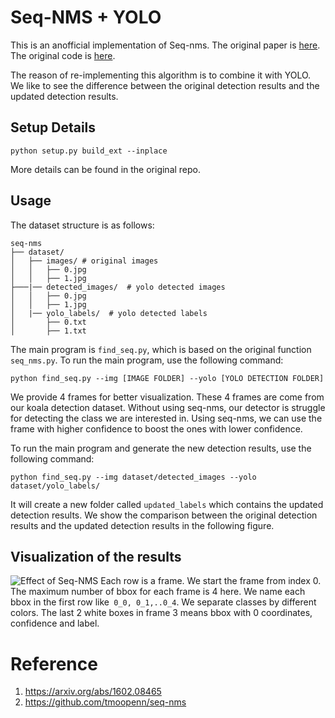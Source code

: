 # Seq-NMS + YOLO
This is an anofficial implementation of Seq-nms. The original paper is [here](https://arxiv.org/abs/1602.08465). The original code is [here](https://github.com/tmoopenn/seq-nms).

The reason of re-implementing this algorithm is to combine it with YOLO. We like to see the difference between the original detection results and the updated detection results. 

## Setup Details 
```
python setup.py build_ext --inplace
```
More details can be found in the original repo.

## Usage

The dataset structure is as follows:
```
seq-nms
├── dataset/
│   ├── images/ # original images
│   │   ├── 0.jpg
│   │   ├── 1.jpg
├───|── detected_images/  # yolo detected images
│   │   ├── 0.jpg
│   │   ├── 1.jpg
│   |── yolo_labels/  # yolo detected labels
│       ├── 0.txt
│       ├── 1.txt
```

The main program is ```find_seq.py```, which is based on the original function ```seq_nms.py```. To run the main program, use the following command:
```
python find_seq.py --img [IMAGE FOLDER] --yolo [YOLO DETECTION FOLDER]
```

We provide 4 frames for better visualization. These 4 frames are come from our koala detection dataset. Without using seq-nms, our detector is struggle for detecting the class we are interested in. Using seq-nms, we can use the frame with higher confidence to boost the ones with lower confidence. 

To run the main program and generate the new detection results, use the following command:
```
python find_seq.py --img dataset/detected_images --yolo dataset/yolo_labels/
```
It will create a new folder called ```updated_labels``` which contains the updated detection results. We show the comparison between the original detection results and the updated detection results in the following figure.

## Visualization of the results
![Effect of Seq-NMS](./result.jpg)
Each row is a frame. We start the frame from index 0. The maximum number of bbox for each frame is 4 here. We name each bbox in the first row like``` 0_0, 0_1,..0_4```. We separate classes by different colors. The last 2 white boxes in frame 3 means bbox with 0 coordinates, confidence and label.

# Reference
1. https://arxiv.org/abs/1602.08465
2. https://github.com/tmoopenn/seq-nms